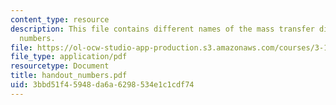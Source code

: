 ```yaml
---
content_type: resource
description: This file contains different names of the mass transfer dimensionless
  numbers.
file: https://ol-ocw-studio-app-production.s3.amazonaws.com/courses/3-185-transport-phenomena-in-materials-engineering-fall-2003/3bbd51f45948da6a6298534e1c1cdf74_handout_numbers.pdf
file_type: application/pdf
resourcetype: Document
title: handout_numbers.pdf
uid: 3bbd51f4-5948-da6a-6298-534e1c1cdf74
---
```

